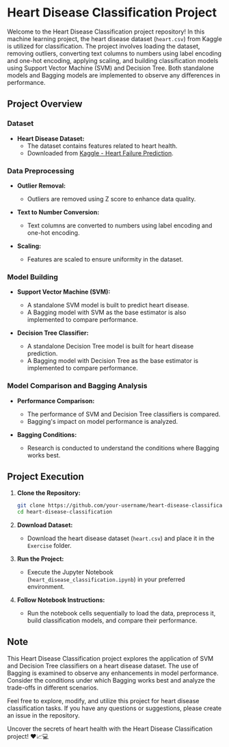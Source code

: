 # Heart Disease Classification Project

Welcome to the Heart Disease Classification project repository! In this machine learning project, the heart disease dataset (`heart.csv`) from Kaggle is utilized for classification. The project involves loading the dataset, removing outliers, converting text columns to numbers using label encoding and one-hot encoding, applying scaling, and building classification models using Support Vector Machine (SVM) and Decision Tree. Both standalone models and Bagging models are implemented to observe any differences in performance.

## Project Overview

### Dataset

- **Heart Disease Dataset:**
  - The dataset contains features related to heart health.
  - Downloaded from [Kaggle - Heart Failure Prediction](https://www.kaggle.com/fedesoriano/heart-failure-prediction).

### Data Preprocessing

- **Outlier Removal:**
  - Outliers are removed using Z score to enhance data quality.

- **Text to Number Conversion:**
  - Text columns are converted to numbers using label encoding and one-hot encoding.

- **Scaling:**
  - Features are scaled to ensure uniformity in the dataset.

### Model Building

- **Support Vector Machine (SVM):**
  - A standalone SVM model is built to predict heart disease.
  - A Bagging model with SVM as the base estimator is also implemented to compare performance.

- **Decision Tree Classifier:**
  - A standalone Decision Tree model is built for heart disease prediction.
  - A Bagging model with Decision Tree as the base estimator is implemented to compare performance.

### Model Comparison and Bagging Analysis

- **Performance Comparison:**
  - The performance of SVM and Decision Tree classifiers is compared.
  - Bagging's impact on model performance is analyzed.

- **Bagging Conditions:**
  - Research is conducted to understand the conditions where Bagging works best.

## Project Execution

1. **Clone the Repository:**
   ```bash
   git clone https://github.com/your-username/heart-disease-classification.git
   cd heart-disease-classification
   ```

2. **Download Dataset:**
   - Download the heart disease dataset (`heart.csv`) and place it in the `Exercise` folder.

3. **Run the Project:**
   - Execute the Jupyter Notebook (`heart_disease_classification.ipynb`) in your preferred environment.

4. **Follow Notebook Instructions:**
   - Run the notebook cells sequentially to load the data, preprocess it, build classification models, and compare their performance.

## Note

This Heart Disease Classification project explores the application of SVM and Decision Tree classifiers on a heart disease dataset. The use of Bagging is examined to observe any enhancements in model performance. Consider the conditions under which Bagging works best and analyze the trade-offs in different scenarios.

Feel free to explore, modify, and utilize this project for heart disease classification tasks. If you have any questions or suggestions, please create an issue in the repository.

Uncover the secrets of heart health with the Heart Disease Classification project! ❤️📈💻
